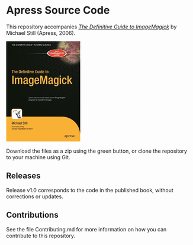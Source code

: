 # Apress Source Code

This repository accompanies [*The Definitive Guide to ImageMagick*](http://www.apress.com/9781590595909) by Michael Still (Apress, 2006).

![Cover image](9781590595909.jpg)

Download the files as a zip using the green button, or clone the repository to your machine using Git.

## Releases

Release v1.0 corresponds to the code in the published book, without corrections or updates.

## Contributions

See the file Contributing.md for more information on how you can contribute to this repository.
